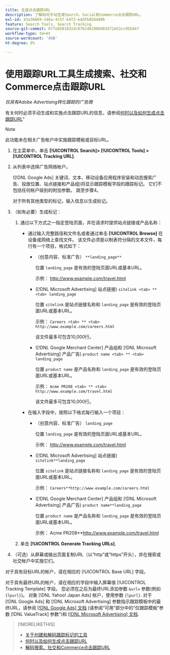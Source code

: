 ```yaml
---
title: 生成点击跟踪URL
description: 了解如何手动生成Search、Social和Commerce点击跟踪URL。
exl-id: 43a36869-146a-4c5f-b4f2-eddfb856480b
feature: Search Tools, Search Tracking
source-git-commit: 67fe8581832dc0762d62908d01672e53cc95b847
workflow-type: tm+mt
source-wordcount: '458'
ht-degree: 0%

---
```


# 使用跟踪URL工具生成搜索、社交和Commerce点击跟踪URL

*仅具有Adobe Advertising转化跟踪的广告商*

有关何时必须手动生成和实施点击跟踪URL的信息，请参阅[何时以及如何生成点击跟踪URL](/help/search-social-commerce/tracking/click-tracking-ways-to-generate.md)“

>[!NOTE]
>
>此功能未在相关广告帐户中实施跟踪模板或目标URL。

1. 在主菜单中，单击 **[!UICONTROL Search]> [!UICONTROL Tools] >[!UICONTROL Tracking URL]**.

1. 从列表中选择广告网络帐户。

   ([!DNL Google Ads] 关键词、文本、移动设备应用程序安装和动态搜索广告、投放位置、站点链接和产品组)将显示跟踪模板字段的跟踪标记。 它们不包括任何帐户级别的附加参数。 跳至步骤4。

   对于所有其他类型的标记，输入信息以生成标记。

1. （如有必要）生成标记：

   1. 通过以下方式之一指定登陆页面，并在请求时提供站点链接或产品名称：

      * 通过输入完整路径和文件名或者通过单击 **[!UICONTROL Browse]** 在设备或网络上查找文件。 该文件必须是以制表符分隔的文本文件，每行有一个项目，格式如下：

         * （创意内容、标准广告） `**landing_page**`

           位置 `landing_page` 是有效的登陆页面URL或基本URL。

           示例： http://www.example.com/travel.html

         * ([!DNL Microsoft Advertising] 站点链接) `sitelink <tab> ** <tab> landing_page`

           位置 `sitelink` 是站点链接名称和 `landing_page` 是有效的登陆页面URL或基本URL。

           示例： `Careers <tab> ** <tab> http://www.example.com/careers.html`

           该文件最多可包含10,000行。

         * ([!DNL Google Merchant Center] 产品组和 [!DNL Microsoft Advertising] 产品广告) `product name <tab> ** <tab> landing_page`

           位置 `product name` 是产品名称和 `landing_page` 是有效的登陆页面URL或基本URL。

           示例： `Acme PR208 <tab> ** <tab> http://www.example.com/travel.html`

           该文件最多可包含10,000行。

      * 在输入字段中，按照以下格式每行输入一个项目：

         * （创意内容、标准广告） `landing_page`

           位置 `landing_page` 是有效的登陆页面URL或基本URL。

           示例： http://www.example.com/travel.html

         * ([!DNL Microsoft Advertising] 站点链接) `sitelink**landing_page`

           位置 `sitelink` 是站点链接名称和 `landing_page` 是有效的登陆页面URL或基本URL。

           示例： `Careers**http://www.example.com/careers.html`

         * ([!DNL Google Merchant Center] 产品组和 [!DNL Microsoft Advertising] 产品广告) `product name**landing_page`

           位置 `product name` 是产品名称和 `landing_page` 是有效的登陆页面URL或基本URL。

           示例： Acme PR208**http://www.example.com/travel.html

   1. 单击 **[!UICONTROL Generate Tracking URLs]**.

1. （可选）从屏幕或输出页面复制URL（以“http”或“https”开头），并在搜索或社交帐户中实施它们。

对于具有目标URL的帐户，请在相应的 [!UICONTROL Base URL] 字段。

对于具有最终URL的帐户，请在相应的字段中输入屏幕值 [!UICONTROL Tracking Template] 字段。 您必须在之后为最终URL添加参数 `&url=` 参数(例如 `{lpurl}`)。 对象 [!DNL Yahoo! Japan Ads] 帐户，使用参数 `{lpurl}`. 对于 [!DNL Google Ads] 和 [!DNL Microsoft Advertising] 参数指示跟踪模板中的最终URL，请参阅 [[!DNL Google Ads] 文档](https://support.google.com/google-ads/answer/6305348) (请参阅“可用”部分中的“仅跟踪模板”参数 [!DNL ValueTrack] 参数”)和 [[!DNL Microsoft Advertising] 文档](https://help.ads.microsoft.com/#apex/3/en/56799/2).

>[!MORELIKETHIS]
>
>* [关于创建和解码跟踪标记的工具](tracking-tools-about.md)
>* [何时以及如何生成点击跟踪URL](/help/search-social-commerce/tracking/click-tracking-ways-to-generate.md)
>* [解码搜索、社交和Commerce点击跟踪URL](click-tracking-url-decode.md)
